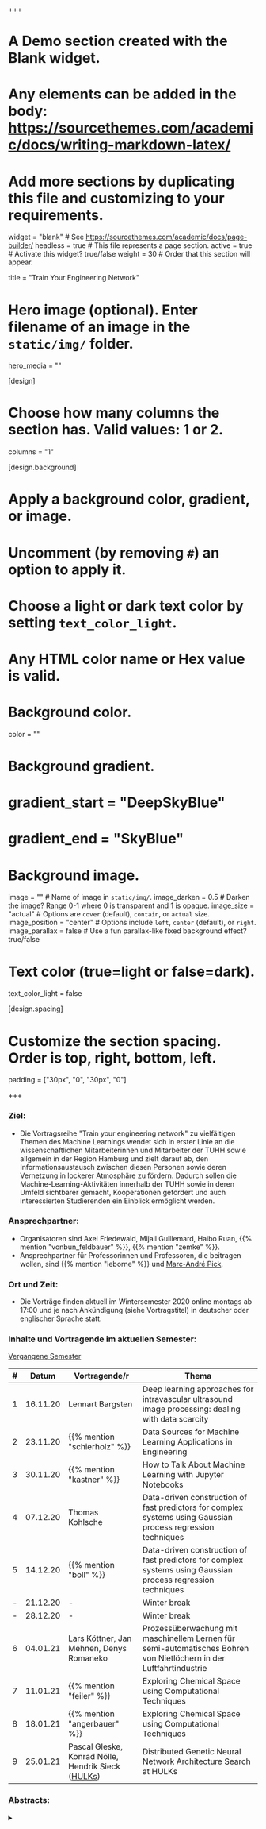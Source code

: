 +++
# A Demo section created with the Blank widget.
# Any elements can be added in the body: https://sourcethemes.com/academic/docs/writing-markdown-latex/
# Add more sections by duplicating this file and customizing to your requirements.

widget = "blank"  # See https://sourcethemes.com/academic/docs/page-builder/
headless = true  # This file represents a page section.
active = true  # Activate this widget? true/false
weight = 30  # Order that this section will appear.

title = "Train Your Engineering Network"

# Hero image (optional). Enter filename of an image in the `static/img/` folder.
hero_media = ""

[design]
  # Choose how many columns the section has. Valid values: 1 or 2.
  columns = "1"

  
[design.background]
  # Apply a background color, gradient, or image.
  #   Uncomment (by removing `#`) an option to apply it.
  #   Choose a light or dark text color by setting `text_color_light`.
  #   Any HTML color name or Hex value is valid.

  # Background color.
  color = ""
  
  # Background gradient.
  # gradient_start = "DeepSkyBlue"
  # gradient_end = "SkyBlue"
  
  # Background image.
  image = ""  # Name of image in `static/img/`.
  image_darken = 0.5  # Darken the image? Range 0-1 where 0 is transparent and 1 is opaque.
  image_size = "actual"  #  Options are `cover` (default), `contain`, or `actual` size.
  image_position = "center"  # Options include `left`, `center` (default), or `right`.
  image_parallax = false  # Use a fun parallax-like fixed background effect? true/false

  # Text color (true=light or false=dark).
  text_color_light = false

[design.spacing]
  # Customize the section spacing. Order is top, right, bottom, left.
  padding = ["30px", "0", "30px", "0"]



+++

### Ziel:
- Die Vortragsreihe "Train your engineering network" zu vielfältigen Themen des Machine Learnings wendet sich in erster Linie an die wissenschaftlichen Mitarbeiterinnen und Mitarbeiter der TUHH sowie allgemein in der Region Hamburg und zielt darauf ab, den Informationsaustausch zwischen diesen Personen sowie deren Vernetzung in lockerer Atmosphäre zu fördern. Dadurch sollen die Machine-Learning-Aktivitäten innerhalb der TUHH sowie in deren Umfeld sichtbarer gemacht, Kooperationen gefördert und auch interessierten Studierenden ein Einblick ermöglicht werden. 

### Ansprechpartner: 
- Organisatoren sind Axel Friedewald, Mijail Guillemard, Haibo Ruan, {{% mention "vonbun_feldbauer" %}}, {{% mention "zemke" %}}.
- Ansprechpartner für Professorinnen und Professoren, die beitragen wollen, sind {{% mention "leborne" %}} und [Marc-André Pick](https://www.tuhh.de/mum/mitarbeiter/oberingenieur/marc-andre-pick.html).

### Ort und Zeit:
- Die Vorträge finden aktuell im Wintersemester 2020 online montags ab 17:00 und je nach Ankündigung (siehe Vortragstitel) in deutscher oder englischer Sprache statt.

### Inhalte und Vortragende im aktuellen Semester:
[Vergangene Semester](/_archive/lehre/#network_ss20)



| # | Datum | Vortragende/r | Thema |
| --- | ---  | --- | --- |
| 1 | 16.11.20 | Lennart Bargsten | Deep learning approaches for intravascular ultrasound image processing: dealing with data scarcity |
| 2 | 23.11.20 | {{% mention "schierholz" %}} | Data Sources for Machine Learning Applications in Engineering |
| 3 | 30.11.20 | {{% mention "kastner" %}} | How to Talk About Machine Learning with Jupyter Notebooks |
| 4 | 07.12.20 | Thomas Kohlsche | Data-driven construction of fast predictors for complex systems using Gaussian process regression techniques |
| 5 | 14.12.20 | {{% mention "boll" %}} | Data-driven construction of fast predictors for complex systems using Gaussian process regression techniques |
| - | 21.12.20 | - | Winter break |
| - | 28.12.20 | - | Winter break |
| 6 | 04.01.21 | Lars Köttner, Jan Mehnen, Denys Romaneko | Prozessüberwachung mit maschinellem Lernen für semi-automatisches Bohren von Nietlöchern in der Luftfahrtindustrie |
| 7 | 11.01.21 | {{% mention "feiler" %}}| Exploring Chemical Space using Computational Techniques |
| 8 | 18.01.21 | {{% mention "angerbauer" %}} | Exploring Chemical Space using Computational Techniques |
| 9 | 25.01.21 | Pascal Gleske, Konrad Nölle, Hendrik Sieck ([HULKs](/lehre/#hulks)) | Distributed Genetic Neural Network Architecture Search at HULKs |

### Abstracts:

<details class="description" close><summary data-close="Show" data-open="Hide"></summary>

1. {{< hl >}}Lennart Bargsten: Deep learning approaches for intravascular ultrasound image processing: dealing with data scarcity.{{< /hl >}} <br/>
Intravascular ultrasound (IVUS) plays a major role in clinical practice when it comes to assessing vessel morphologies during percutaneous coronary interventions (PCIs) or for treatment planning. Usually, the physician estimates morphological features by marking important regions in multiple IVUS images. This is a rather time consuming task and the results depend heavily on the physician's experience. Automated detection and segmentation of meaningful image content can thus help streamlining the clinical workflow. Data driven methods like deep learning have gained huge importance in the field of medical image analysis over the last years. The usual scarcity of annotated image data in the medical field makes it important to tailor deep learning methods with respect to specific tasks and imaging modalities. Possibilities are generating synthetic image data, considering specific image characteristics as well as performing multi-task learning. This talk presents such approaches for improving deep learning performance on IVUS image analysis. 

2. {{< hl >}}{{% mention "schierholz" %}}: Data Sources for Machine Learning Applications in Engineering.{{< /hl >}} <br/>
Investigating the possibility of machine learning tools and techniques in the domain of engineering is a widely found concept with an increased number of authors and increasing audience. This development in the machine learning community has been led by researchers from data science. However this development has been possible due to large amount of data that has been available to these researchers in combination with an increased number of computational resources. For example the object recognition on images or in speech would not have been progressed as quickly without the widely available images over the internet. 
Generating and sharing knowledge is a broadly established concept in engineering domain, in form of conferences or other publications. However it is observed that in the domain of data the sharing of those is not established. First data sources are available where data is shared, however larger projects are not observed. We therefore propose a new database to share data and knowledge of this data. Thereby enabling researches that do not have the possibility to create those data samples by themselves, to work with interesting and rich data and apply new tools and techniques of the machine learning domain or others. 
Besides the data that is available in the database and the investigated machine learning tools and techniques on this data, a general overview of the database is given. 

3. {{< hl >}}{{% mention "kastner" %}}: How to Talk About Machine Learning with Jupyter Notebooks.{{< /hl >}} <br/>
In the field of Machine Learning, scientists often use programming for data preprocessing, running the learning algorithms, and obtaining key metrics. To increase transparency, nowadays more and more additional material (such as datasets, code, documentation etc.) is shared so that fellow researchers can replicate these experiments. Jupyter Notebooks are a very valuable medium in this context – they are capable of displaying documentation, code, its output (such as visualizations, tables or logging messages) etc. side by side. 
Recently, Jupyter Notebooks have also been used in university courses more often. Here, the students benefit from the integration of code, its documentation, and the related exercise questions into a single interactive document. There are plenty of options how to design very appealing exercises for a course. 
Both in the scenario of transparent science and when using Jupyter Notebooks for teaching, the author’s code is meant to be run at another machine and achieve the same results. During this talk, possible issues during replication and suitable fixes are highlighted. The open source application JupyterHub can be part of that strategy. While the backend of the Integrated Development Environment runs on TUHH resources, the frontend is just a simple browser application. This reliefs the students from having up-to-date equipment for replication. Especially in times of COVID-19 this allows students to program from home. 

4. {{< hl >}}Thomas Kohlsche: Data-driven construction of fast predictors for complex systems using Gaussian process regression techniques.{{< /hl >}} <br/>
In many real life applications, engineers are often interested in accessible predictions of a complex systems behavior for which only sparse data is available. The data may arise either from measurements or numerical simulations. Especially for numerical design tasks like optimization and uncertainty quantification where a very large number of model evaluations is required, cheap predictors, often called meta- or surrogate models, are unavoidable. Since gathering data from such systems is typically very costly, this task requires machine learning techniques that are capable of operating on small data sets.
For the problem described, Gaussian process regression has proved itself to be a powerful and flexible tool. New extensions of the technique to, e.g., data-fusion concepts can offer solutions to problems that are hard to tackle with other techniques. 

5. {{< hl >}}{{% mention "boll" %}}: Weakbond Detection -- Enhancing Vibro-Acoustic Modulation Analysis by Machine Learning.{{< /hl >}} <br/>
N/A

6. {{< hl >}}Lars Köttner, Jan Mehnen, Denys Romaneko: Prozessüberwachung mit maschinellem Lernen für semi-automatisches Bohren von Nietlöchern in der Luftfahrtindustrie.{{< /hl >}} <br/>
Die meisten der mehreren hundert Millionen gebohrten Flugzeugnietbohrungen pro Jahr werden mit semi-automatischen und manuell gesteuerten, pneumatisch angetriebenen Maschinen hergestellt, da eine Vollautomatisierung aufgrund von Arbeitsraumbeschränkungen oft ungeeignet ist. Diese Maschinen sind im Hinblick auf die Anpassbarkeit der Bohrungsparameter unflexibel, was u.a. auf die hohen Qualitätsanforderungen der Luftfahrtbranche zurückzuführen ist. Um zuverlässige und sichere Nietverbindungen herzustellen, ist das Bohren in mehreren Prozessschritten, der Einsatz von Minimalmengenschmierung sowie anschließendes manuelles Entgraten und Reinigen der Bohrungen unabdingbar. Vor diesem Hintergrund ermöglichen neu entwickelte elektrisch angetriebene semi-automatische Advanced Drilling Units (ADUs) neue Potenziale, wie z.B. intelligente Prozesslayouts, eine Online-Zustandsüberwachung durch die Auswertung integrierter Sensordaten und eine automatische Anpassung der Prozessparameter. 
Für die Zustandsüberwachung des Bohrprozesses wurde der Einsatz von maschinellem Lernen (ML) überprüft, um Schnittkräfte und Prozessbedingungen auf der Grundlage der Ströme der verwendeten Elektromotoren der ADUs vorherzusagen. Die Anwendung von ML auf ADU- Daten ist vorteilhaft, da die hohe Anzahl zu fertigender Nietbohrungen große Datensätze liefert. ML-Methoden wie lineare Regression, künstliche neuronale Netze, Entscheidungsbäume und k-Nearest-Neighbor wurden hinsichtlich ihrer Anwendbarkeit bewertet. Bohrprozesseigenschaften wie Material- und Vorschubgeschwindigkeitsauswahl wurden mit den Modellvorhersagen verglichen. Die vorgestellten Ergebnissen zeigen, dass eine ML-basierte Prozessüberwachung das Potenzial besitzt Prozessabweichungen zuverlässig zu identifizieren und auf diese Weise manuelle Nacharbeit zu reduzieren, eine umfassende Qualitätssicherung zu gewährleisten und die Ausnutzung der Werkzeugstandzeiten zu erhöhen. 

7. {{< hl >}}{{% mention "feiler" %}}: Exploring Chemical Space using Computational Techniques.{{< /hl >}} <br/>
The degradation behaviour of magnesium (Mg) renders it one of the most versatile engineering materials available today as it can be employed in a large variety of applications ranging from automotive and aerospace components to battery applications where Mg is used as anode material. However, a prerequisite to unlock the full potential of Mg–based materials is gaining control over the corrosion rate. Consequently, bespoke additives must be identified for each application for an optimal performance. Corrosion prevention is essential in transport applications to avoid material failure whereas constant dissolution of the material is required to boost the efficiency of Mg-air primary batteries. Furthermore, the search for benign and efficient corrosion inhibitors has become critical due to the imminent ban of highly effective but toxic chromates. The vast number of small molecules with potentially useful dissolution modulating properties (inhibitors or accelerators) renders conventional experimental discovery methods too time- and resource-consuming. Consequently, computer-assisted selection prior to experimental investigations of the most promising candidates is of great benefit in the search for efficient corrosion modulating additives for Mg-based materials. One of the major challenges is the identification of sound molecular descriptors that correlate well with experimentally derived properties as input parameters with low or no relevance to the modelled property will degrade the model. Towards this end, we utilized colour-coded correlation maps to facilitate an intuitive screening for reliable input features. We recently illustrated the potential of complementary quantum chemical density functional theory (DFT) calculations and machine learning methods for the prediction of corrosion modulating properties of small organic molecules for commercially pure Mg (CP Mg). Furthermore, we developed a workflow that facilitates screening of a large commercial database for an unbiased selection of untested additives for the control of the degradation rate of Mg.  


8. {{< hl >}}{{% mention "angerbauer" %}}: Anwendung von Methoden des Maschinellen Lernens zur Darstellung komplexer Strömungsfelder. {{< /hl >}} <br/>
tba

9. {{< hl >}}Pascal Gleske, Konrad Nölle, Hendrik Sieck ([HULKs](/lehre/#hulks)): Distributed Genetic Neural Network Architecture Search at HULKs.{{< /hl >}} <br/>
The increasing application of artificial neural networks (ANN) in various domains of robotics demands highly optimized ANN architectures. The efficient architecture search requires horizontal and vertical scaling of ANN evaluation. In this talk the HULKs present their approach and application of a scalable genetic algorithm based on distributed task execution, to be used in the context of RoboCup soccer competitions. 





</details>


